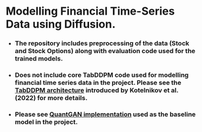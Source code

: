 # Modelling Financial Time-Series Data using Diffusion.
* ### The repository includes preprocessing of the data (Stock and Stock Options) along with evaluation code used for the trained models.
* ### Does not include core TabDDPM code used for modelling financial time series data in the project. Please see the [TabDDPM architecture](https://github.com/yandex-research/tab-ddpm) introduced by Kotelnikov et al.(2022) for more details. 
* ### Please see [QuantGAN implementation](https://github.com/sam-dedge/temporalCN) used as the baseline model in the project.
